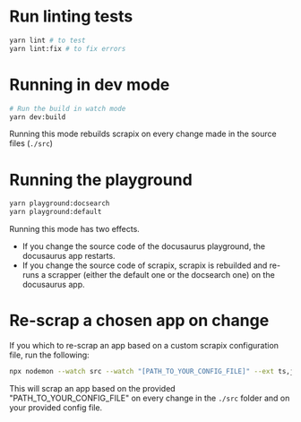# Run linting tests

```sh
yarn lint # to test
yarn lint:fix # to fix errors
```

# Running in dev mode

```sh
# Run the build in watch mode
yarn dev:build
```

Running this mode rebuilds scrapix on every change made in the source files (`./src`)

# Running the playground

```sh
yarn playground:docsearch
yarn playground:default
```

Running this mode has two effects.
- If you change the source code of the docusaurus playground, the docusaurus app restarts.
- If you change the source code of scrapix, scrapix is rebuilded and re-runs a scrapper (either the default one or the docsearch one) on the docusaurus app.


# Re-scrap a chosen app on change

If you which to re-scrap an app based on a custom scrapix configuration file, run the following:

```sh
npx nodemon --watch src --watch "[PATH_TO_YOUR_CONFIG_FILE]" --ext ts,json --exec "yarn start -c [PATH_TO_YOUR_CONFIG_FILE]"
```

This will scrap an app based on the provided "PATH_TO_YOUR_CONFIG_FILE" on every change in the `./src` folder and on your provided config file.
